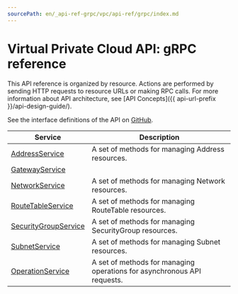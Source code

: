 ```yaml
---
sourcePath: en/_api-ref-grpc/vpc/api-ref/grpc/index.md
---
```

# Virtual Private Cloud API: gRPC reference
This API reference is organized by resource. Actions are performed by sending HTTP requests to resource URLs or making RPC calls. For more information about API architecture, see [API Concepts]({{ api-url-prefix }}/api-design-guide/).

See the interface definitions of the API on [GitHub](https://github.com/yandex-cloud/cloudapi).

Service | Description
--- | ---
[AddressService](./address_service.md) | A set of methods for managing Address resources.
[GatewayService](./gateway_service.md) | 
[NetworkService](./network_service.md) | A set of methods for managing Network resources.
[RouteTableService](./route_table_service.md) | A set of methods for managing RouteTable resources.
[SecurityGroupService](./security_group_service.md) | A set of methods for managing SecurityGroup resources.
[SubnetService](./subnet_service.md) | A set of methods for managing Subnet resources.
[OperationService](./operation_service.md) | A set of methods for managing operations for asynchronous API requests.
